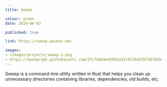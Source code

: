 ```yaml
---
title: Sweep

colour: green
date: 2019-06-03

published: true

link: https://sweep.woubuc.be/

images:
- /images/projects/sweep-1.png
- https://opengraph.githubassets.com/5fcfb0a9ed5992a3214270a539f3d7829aea241c58a3e2b8286b5f408dc85f48/woubuc/sweep
---
```


Sweep is a command-line utility written in Rust that helps you clean up unnecessary directories containing libraries, dependencies, old builds, etc.
